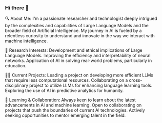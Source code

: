 ### Hi there 👋

🔍 About Me:
I'm a passionate researcher and technologist deeply intrigued by the complexities and capabilities of Large Language Models and the broader field of Artificial Intelligence. My journey in AI is fueled by a relentless curiosity to understand and innovate in the way we interact with machine intelligence.

🔬 Research Interests:
Development and ethical implications of Large Language Models.
Improving the efficiency and interpretability of neural networks.
Application of AI in solving real-world problems, particularly in education.

👨‍💻 Current Projects:
Leading a project on developing more efficient LLMs that require less computational resources.
Collaborating on a cross-disciplinary project to utilize LLMs for enhancing language learning tools.
Exploring the use of AI in predictive analytics for humanity.

🌱 Learning & Collaboration:
Always keen to learn about the latest advancements in AI and machine learning.
Open to collaborating on projects that push the boundaries of current AI technologies.
Actively seeking opportunities to mentor emerging talent in the field.

<!--
**thohag/thohag** is a ✨ _special_ ✨ repository because its `README.md` (this file) appears on your GitHub profile.

Here are some ideas to get you started:

- 🔭 I’m currently working on ...
- 🌱 I’m currently learning ...
- 👯 I’m looking to collaborate on ...
- 🤔 I’m looking for help with ...
- 💬 Ask me about ...
- 📫 How to reach me: ...
- 😄 Pronouns: ...
- ⚡ Fun fact: ...
-->
